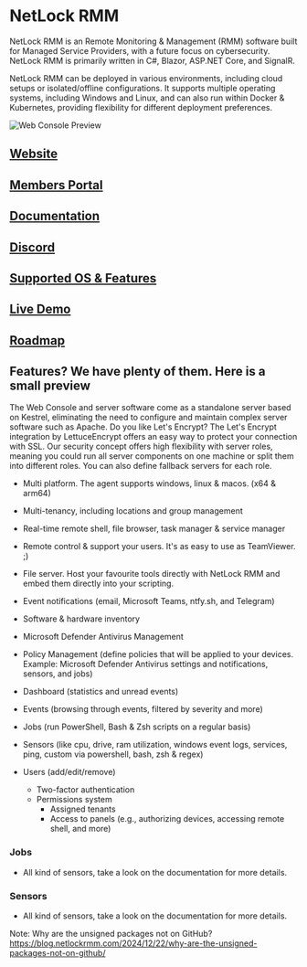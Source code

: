 # NetLock RMM
NetLock RMM is an Remote Monitoring & Management (RMM) software built for Managed Service Providers, with a future focus on cybersecurity. NetLock RMM is primarily written in C#, Blazor, ASP.NET Core, and SignalR.

NetLock RMM can be deployed in various environments, including cloud setups or isolated/offline configurations. It supports multiple operating systems, including Windows and Linux, and can also run within Docker & Kubernetes, providing flexibility for different deployment preferences.

![Web Console Preview](https://netlockrmm.com/assets/images/remote-features.gif)

## [Website](https://netlockrmm.com/)
## [Members Portal](https://members.netlockrmm.com/)
## [Documentation](https://docs.netlockrmm.com/en/home)
## [Discord](https://discord.gg/HqUpZgtX4U)
## [Supported OS & Features](https://docs.netlockrmm.com/en/supported-os)
## [Live Demo](https://netlockrmm.com/demo.html)
## [Roadmap](https://docs.netlockrmm.com/en/roadmap)

## Features? We have plenty of them. Here is a small preview

The Web Console and server software come as a standalone server based on Kestrel, eliminating the need to configure and maintain complex server software such as Apache. Do you like Let's Encrypt? The Let's Encrypt integration by LettuceEncrypt offers an easy way to protect your connection with SSL. Our security concept offers high flexibility with server roles, meaning you could run all server components on one machine or split them into different roles. You can also define fallback servers for each role.

- Multi platform. The agent supports windows, linux & macos. (x64 & arm64) 

- Multi-tenancy, including locations and group management
- Real-time remote shell, file browser, task manager & service manager
- Remote control & support your users. It's as easy to use as TeamViewer. ;)
- File server. Host your favourite tools directly with NetLock RMM and embed them directly into your scripting.
- Event notifications (email, Microsoft Teams, ntfy.sh, and Telegram)
- Software & hardware inventory
- Microsoft Defender Antivirus Management
- Policy Management (define policies that will be applied to your devices. Example: Microsoft Defender Antivirus settings and notifications, sensors, and jobs)
- Dashboard (statistics and unread events)
- Events (browsing through events, filtered by severity and more)
- Jobs (run PowerShell, Bash & Zsh scripts on a regular basis)
- Sensors (like cpu, drive, ram utilization, windows event logs, services, ping, custom via powershell, bash, zsh & regex)
- Users (add/edit/remove)
  - Two-factor authentication
  - Permissions system
    - Assigned tenants
    - Access to panels (e.g., authorizing devices, accessing remote shell, and more)

### Jobs

- All kind of sensors, take a look on the documentation for more details.

### Sensors

- All kind of sensors, take a look on the documentation for more details.

Note: Why are the unsigned packages not on GitHub?
https://blog.netlockrmm.com/2024/12/22/why-are-the-unsigned-packages-not-on-github/
